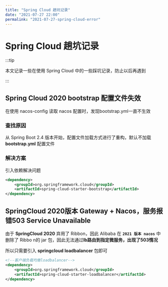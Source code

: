 ```yaml
---
title: "Spring Cloud 趟坑记录"
date: "2021-07-27 22:00"
permalink: "2021-07-27-spring-cloud-error"
---
```


# Spring Cloud 趟坑记录

:::tip

本文记录一些在使用 Spring Cloud 中的一些踩坑记录，防止以后再遇到

:::

## Spring Cloud 2020 bootstrap 配置文件失效

在使用 nacos-config 读取 nacos 配置时，发现bootstrap.yml一直不生效

###  查找原因

从 Spring Boot 2.4 版本开始，配置文件加载方式进行了重构，默认不加载 **bootstrap.yml** 配置文件

### 解决方案

引入依赖解决问题

```xml
<dependency>
	<groupId>org.springframework.cloud</groupId>
	<artifactId>spring-cloud-starter-bootstrap</artifactId>
</dependency>
```



## SpringCloud 2020版本 Gateway + Nacos，服务报错503 Service Unavailable

由于 **SpringCloud 2020** 弃用了 Ribbon，因此 Alibaba 在 **`2021 版本 nacos`** 中删除了 Ribbo n的 jar 包，因此无法通过**lb路由到指定微服务，出现了503情况**

所以只需要引入 **springcloud loadbalancer** 包即可

```xml
<!--客户端负载均衡loadbalancer-->
<dependency>
	<groupId>org.springframework.cloud</groupId>
	<artifactId>spring-cloud-starter-loadbalancer</artifactId>
</dependency>
```


